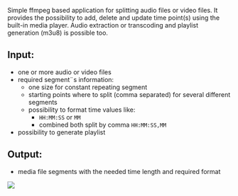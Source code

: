 Simple ffmpeg based application for splitting audio files or video files.
It provides the possibility to add, delete and update time point(s) using the built-in media player.
Audio extraction or transcoding and playlist generation (m3u8) is possible too.

## Input:
- one or more audio or video files
- required segment¨s information:
    - one size for constant repeating segment
    - starting points where to split (comma separated) for several different segments
    - possibility to format time values like:
        - ````HH:MM:SS```` or ````MM ````
        - combined both split by comma  ````HH:MM:SS,MM````    
- possibility to generate playlist

## Output:
- media file segments with the needed time length and required format

![](https://i.imgur.com/1s8P0jN.png)
